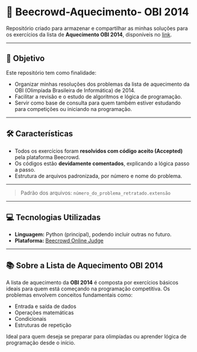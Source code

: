 # 🧠 Beecrowd-Aquecimento- OBI 2014

Repositório criado para armazenar e compartilhar as minhas soluções para os exercícios da lista de **Aquecimento OBI 2014**, disponíveis no [link](https://judge.beecrowd.com/pt/problems/origin/16).

---

## 🎯 Objetivo

Este repositório tem como finalidade:

- Organizar minhas resoluções dos problemas da lista de aquecimento da OBI (Olimpíada Brasileira de Informática) de 2014.
- Facilitar a revisão e o estudo de algoritmos e lógica de programação.
- Servir como base de consulta para quem também estiver estudando para competições ou iniciando na programação.

---

## 🛠️ Características

- Todos os exercícios foram **resolvidos com código aceito (Accepted)** pela plataforma Beecrowd.
- Os códigos estão **devidamente comentados**, explicando a lógica passo a passo.
- Estrutura de arquivos padronizada, por número e nome do problema.

---

> Padrão dos arquivos: `número_do_problema_retratado.extensão`

---

## 💻 Tecnologias Utilizadas

- **Linguagem:** Python (principal), podendo incluir outras no futuro.
- **Plataforma:** [Beecrowd Online Judge](https://judge.beecrowd.com)

---

## 📚 Sobre a Lista de Aquecimento OBI 2014

A lista de aquecimento da **OBI 2014** é composta por exercícios básicos ideais para quem está começando na programação competitiva. Os problemas envolvem conceitos fundamentais como:

- Entrada e saída de dados
- Operações matemáticas
- Condicionais
- Estruturas de repetição

Ideal para quem deseja se preparar para olimpíadas ou aprender lógica de programação desde o início.




